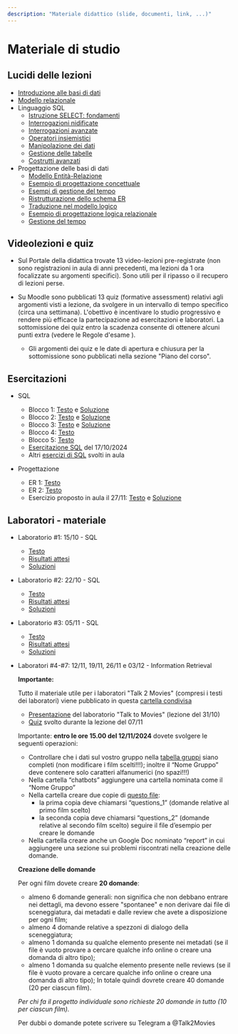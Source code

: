 ```yaml
---
description: "Materiale didattico (slide, documenti, link, ...)"
---
```

 
# Materiale di studio

## Lucidi delle lezioni

- [Introduzione alle basi di dati](https://farinetti.github.io/materiale-bdcin/01-Introduzione_alle_basi_dati.pdf)
- [Modello relazionale](https://farinetti.github.io/materiale-bdcin/02-Modello_relazionale.pdf)
- Linguaggio SQL
    - [Istruzione SELECT: fondamenti](https://farinetti.github.io/materiale-bdcin/03-SQL_fondamenti.pdf)
    - [Interrogazioni nidificate](https://farinetti.github.io/materiale-bdcin/04-SQL_query_nidificate.pdf)
    - [Interrogazioni avanzate](https://farinetti.github.io/materiale-bdcin/05-SQL_query_avanzate.pdf)
    - [Operatori insiemistici](https://farinetti.github.io/materiale-bdcin/06-SQL_operatori_insiemistici.pdf)
    - [Manipolazione dei dati](https://farinetti.github.io/materiale-bdcin/07-SQL_manipolazione_dati.pdf)
    - [Gestione delle tabelle](https://farinetti.github.io/materiale-bdcin/08-SQL_gestione_tabelle.pdf)
    - [Costrutti avanzati](https://farinetti.github.io/materiale-bdcin/09-SQL_costrutti_avanzati.pdf)
- Progettazione delle basi di dati
    - [Modello Entità-Relazione](https://farinetti.github.io/materiale-bdcin/10-Progettazione_ER.pdf)
    - [Esempio di progettazione concettuale](https://farinetti.github.io/materiale-bdcin/11-Esempio_progettazione_concettuale.pdf)
    - [Esempi di gestione del tempo](https://farinetti.github.io/materiale-bdcin/12-Progettazione_ER_gestione_tempo.pdf)
    - [Ristrutturazione dello schema ER](https://farinetti.github.io/materiale-bdcin/13-Progettazione_ER_ristrutturazione.pdf)
    - [Traduzione nel modello logico](https://farinetti.github.io/materiale-bdcin/14-Progettazione_modello_logico.pdf)    
    - [Esempio di progettazione logica relazionale](https://farinetti.github.io/materiale-bdcin/15-Esempio_progettazione_logica.pdf)
    - [Gestione del tempo](https://farinetti.github.io/materiale-bdcin/Progettazione_ER_gestione_tempo.pdf)

## Videolezioni e quiz

- Sul Portale della didattica trovate 13 video-lezioni pre-registrate (non sono registrazioni in aula di anni precedenti, ma lezioni da 1 ora focalizzate  su argomenti specifici).
Sono utili per il ripasso o il recupero di lezioni perse.

- Su Moodle sono pubblicati 13 quiz (formative assessment) relativi agli argomenti visti a lezione, da svolgere in un intervallo di tempo specifico (circa una settimana). L'obettivo è incentivare lo studio progressivo e rendere più efficace la partecipazione ad esercitazioni e laboratori.
La sottomissione dei quiz entro la scadenza consente di ottenere alcuni punti extra (vedere le Regole d'esame <!-- (https://farinetti.github.io/materiale-bdcin/RegoleEsame23-24.pdf)--> ).
    - Gli argomenti dei quiz e le date di apertura e chiusura per la sottomissione sono pubblicati nella sezione "Piano del corso".


## Esercitazioni
 
- SQL
    - Blocco 1: [Testo](https://farinetti.github.io/materiale-bdcin/EsSQL_1-Testo.pdf)
     e [Soluzione](https://farinetti.github.io/materiale-bdcin/EsSQL_1-Soluz.pdf)
    - Blocco 2: [Testo](https://farinetti.github.io/materiale-bdcin/EsSQL_2-Testo.pdf) 
     e [Soluzione](https://farinetti.github.io/materiale-bdcin/EsSQL_2-Soluz.pdf)
    - Blocco 3: [Testo](https://farinetti.github.io/materiale-bdcin/EserciziSQL-parte1.pdf)
     e [Soluzione](https://farinetti.github.io/materiale-bdcin/EserciziSQL-parte1_sol.pdf)
    - Blocco 4: [Testo](https://farinetti.github.io/materiale-bdcin/EserciziSQL-parte2.pdf)
    <!-- e [Soluzione](https://farinetti.github.io/materiale-bdcin/EserciziSQL-parte2_sol.pdf) -->
    - Blocco 5: [Testo](https://farinetti.github.io/materiale-bdcin/EserciziSQL-parte3.pdf)
    <!-- e [Soluzione](https://farinetti.github.io/materiale-bdcin/EserciziSQL-parte3_sito.pdf) -->

    <!-- 
    - Blocco 3: [Testo](https://farinetti.github.io/materiale-bdcin/EsSQL_3-Testo.pdf)
    e [Soluzione](https://farinetti.github.io/materiale-bdcin/EsSQL_3-Soluz.pdf)
    - Blocco 4: [Testo](https://farinetti.github.io/materiale-bdcin/EsSQL_4-Testo.pdf)
    e [Soluzione](https://farinetti.github.io/materiale-bdcin/EsSQL_4-Soluz.pdf)
    - [Pillola video](https://youtu.be/5dUdTthfgvs) su GROUP BY e NOT IN -->

    - [Esercitazione SQL](https://farinetti.github.io/materiale-bdcin/Es_SQL_17102024.pdf) del 17/10/2024
    - Altri [esercizi di SQL](https://farinetti.github.io/materiale-bdcin/Esercizi_SQL.pdf) svolti in aula

- Progettazione
    - ER 1: [Testo](https://farinetti.github.io/materiale-bdcin/EsER_1-Testo.pdf)
    <!-- e [Soluzione](https://farinetti.github.io/materiale-bdcin/EsER_1-Soluz.pdf) -->
    - ER 2: [Testo](https://farinetti.github.io/materiale-bdcin/EsER_2-Testo.pdf)
    - Esercizio proposto in aula il 27/11: [Testo](https://farinetti.github.io/materiale-bdcin/ER-aula-27-11-24.pdf) e [Soluzione](https://farinetti.github.io/materiale-bdcin/ER-aula-27-11-24-sol.pdf)

<!--
## Esercitazioni CCT
- Esercitazione CCT#1: ChatGPT e SQL, caccia all'errore - [Presentazione](https://farinetti.github.io/materiale-bdcin/Es_CCT_1.pdf) e [Schemi](https://farinetti.github.io/materiale-bdcin/SchemiProposti.docx)
- Esercitazione CCT#2: Progettazione di basi dati - [Testo](https://farinetti.github.io/materiale-bdcin/EsercitazioneCCT_2.pdf)
-->


## Laboratori - materiale

- Laboratorio #1: 15/10 - SQL
    - [Testo](https://farinetti.github.io/materiale-bdcin/Lab1-testo.pdf)
    - [Risultati attesi](https://farinetti.github.io/materiale-bdcin/Lab-1-risultati_attesi.pdf) 
    - [Soluzioni](https://farinetti.github.io/materiale-bdcin/Lab-1-soluzioni.pdf)

- Laboratorio #2: 22/10 - SQL

    - [Testo](https://farinetti.github.io/materiale-bdcin/Lab-2-testo.pdf)
    - [Risultati attesi](https://farinetti.github.io/materiale-bdcin/Lab-2-risultati_attesi.pdf)
    - [Soluzioni](https://farinetti.github.io/materiale-bdcin/Lab-2-soluzioni.pdf)

- Laboratorio #3: 05/11 - SQL

    - [Testo](https://farinetti.github.io/materiale-bdcin/Lab-3-testo.pdf)
    - [Risultati attesi](https://farinetti.github.io/materiale-bdcin/Lab-3-risultati_attesi.pdf)
    - [Soluzioni](https://farinetti.github.io/materiale-bdcin/Lab-3-soluzioni.pdf)

- Laboratori #4-#7: 12/11, 19/11, 26/11 e 03/12 - Information Retrieval 

    **Importante:**

    Tutto il materiale utile per i laboratori "Talk 2 Movies" (compresi i testi dei laboratori) viene pubblicato in questa [cartella condivisa](https://drive.google.com/drive/folders/12450wIo07BCc3qJGXuSt6t3b-RksO-vv?usp=drive_link)

    - [Presentazione](https://docs.google.com/presentation/d/1hBk1BJXDLRQCS9zoOjlQzOANylgCSQnuP0rE8fp-SVw/edit?usp=drivesdk) del laboratorio "Talk to Movies" (lezione del 31/10)
    - [Quiz](https://docs.google.com/presentation/d/1U9BvEKTeE8yKSvP6HDUXcS0N8wJT2pkE0AhHGX8TuCU/edit?usp=sharing) svolto durante la lezione del 07/11

    Importante: **entro le ore 15.00 del 12/11/2024** dovete svolgere le seguenti operazioni:
    - Controllare che i dati sul vostro gruppo nella [tabella gruppi](https://docs.google.com/spreadsheets/d/1ghQMnHqx-ufu83DtqeDknjvvzDjd9ca6rQOXrrOC0d0/edit?gid=0#gid=0) siano completi (non modificare i film scelti!!!); inoltre il “Nome Gruppo” deve contenere solo caratteri alfanumerici (no spazi!!!)
    - Nella cartella “chatbots” aggiungere una cartella nominata come il “Nome Gruppo”
    - Nella cartella creare due copie di [questo file](https://docs.google.com/spreadsheets/d/1OH_fCfZpyi9f6S0FlMfxUtE5vdOMhEmDGtioyAdfW7c/edit?gid=0#gid=0):
        - la prima copia deve chiamarsi “questions_1” (domande relative al primo film scelto) 
        - la seconda copia deve chiamarsi “questions_2” (domande relative al secondo film scelto)
    seguire il file d’esempio per creare le domande
    - Nella cartella creare anche un Google Doc nominato “report” in cui aggiungere una sezione sui problemi riscontrati nella creazione delle domande.

    **Creazione delle domande**
    
    Per ogni film dovete creare **20 domande**:
    - almeno 6 domande generali: non significa che non debbano entrare nei dettagli, ma devono essere "spontanee" e non derivare dai file di sceneggiatura, dai metadati e dalle review che avete a disposizione per ogni film;
    - almeno 4 domande relative a spezzoni di dialogo della sceneggiatura;
    - almeno 1 domanda su qualche elemento presente nei metadati (se il file è vuoto provare a cercare qualche info online o creare una domanda di altro tipo);
    - almeno 1 domanda su qualche elemento presente nelle reviews (se il file è vuoto provare a cercare qualche info online o creare una domanda di altro tipo);
    In totale quindi dovrete creare 40 domande (20 per ciascun film).

    *Per chi fa il progetto individuale sono richieste 20 domande in tutto (10 per ciascun film).*

    Per dubbi o domande potete scrivere su Telegram a @Talk2Movies


<!--
    - Obiettivo: progettare, creare e valutare un Chatbot Telegram in grado di rispondere a domande specifiche a partire da una base di conoscenza
    - Attività unica, ma organizzata in fasi (con consegna dopo ciascuna fase)
    - Fase 1: [presentazione](https://farinetti.github.io/materiale-bdcin/Chatbot-Fase1.pdf) e [link](https://colab.research.google.com/drive/1sIy6IVzW5ANHoTpWYNXlf9IXlNL3Cw-P?usp=sharing) al Notebook con istruzioni/tutorial -> consegna prima del laboratorio di lunedì 13/11
    - [Langchain](https://docs.google.com/presentation/d/1OFu-hU7-CMQR6hB7ydX2pOxRf5KWLdLV2P9ePetcW0k/edit?usp=sharing) -> slide usate in aula il 10/11
    - Fase 2: [link](https://colab.research.google.com/drive/1X1Pj9ik5qhO1m5_P7Es2vKQ5VJYTEZCf?usp=sharing) al Notebook -> consegna prima del laboratorio di lunedì 20/11
    - Fase 3: [link](https://colab.research.google.com/drive/1vHXgeznEpwmNfGOXVl3-PeVA8X6sa5cl?usp=sharing) al Notebook -> **consegna posticipata entro domenica 10/12**
        -  [link](https://colab.research.google.com/drive/1zxR_11AjstEPfWcqw5ehmhr-ukOgfw9H?usp=share_link) ad un Notebook di supporto
    - Fase 4 (collegare il chatbot a Telegram): [link](https://colab.research.google.com/drive/1QNuZ00D-LeZHOju_JVmNOB7X3gQRbPSp?usp=sharing) al Notebook
    - Fase 5 (valutazione finale del chatbot): [link](https://colab.research.google.com/drive/1f43u1B5VhLjgB3RMlgUwAG3a3yrqW0lt?usp=sharing) al Notebook        
-->
        
   
    